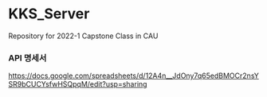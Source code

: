 # KKS_Server
Repository for 2022-1 Capstone Class in CAU

### API 명세서
https://docs.google.com/spreadsheets/d/12A4n__JdOny7q65edBMOCr2nsYSR9bCUCYsfwHSQpqM/edit?usp=sharing

